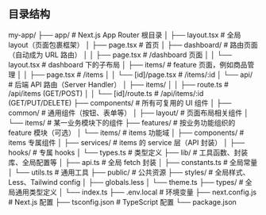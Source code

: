 ## 目录结构
my-app/
├── app/                         # Next.js App Router 根目录
│   ├── layout.tsx               # 全局 layout（页面包裹框架）
│   ├── page.tsx                 # 首页
│   ├── dashboard/               # 路由页面（自动成为 URL 路由）
│   │   ├── page.tsx             # /dashboard 页面
│   │   └── layout.tsx           # dashboard 下的子布局
│   ├── items/                   # feature 页面，例如商品管理
│   │   ├── page.tsx             # /items
│   │   └── [id]/page.tsx        # /items/:id
│   └── api/                     # 后端 API 路由（Server Handler）
│       ├── items/
│       │   ├── route.ts         # /api/items (GET/POST)
│       │   └── [id]/route.ts    # /api/items/:id (GET/PUT/DELETE)
├── components/                  # 所有可复用的 UI 组件
│   ├── common/                  # 通用组件（按钮、表单等）
│   ├── layout/                  # 页面布局相关组件
│   └── items/                   # 某一业务模块下的组件
├── features/                    # 按业务功能组织的 feature 模块（可选）
│   └── items/                   # items 功能域
│       ├── components/          # items 专属组件
│       ├── services/            # items 的 service 层（API 封装）
│       ├── hooks/               # 专属 hooks
│       └── types.ts             # 类型定义
├── lib/                         # 工具函数、封装库、全局配置等
│   ├── api.ts                   # 全局 fetch 封装
│   ├── constants.ts             # 全局常量
│   └── utils.ts                 # 通用工具
├── public/                      # 公共资源
├── styles/                      # 全局样式、Less、Tailwind config
│   ├── globals.less
│   └── theme.ts
├── types/                       # 全局通用类型定义
│   └── index.ts
├── .env.local                   # 环境变量
├── next.config.js               # Next.js 配置
├── tsconfig.json                # TypeScript 配置
└── package.json


## 